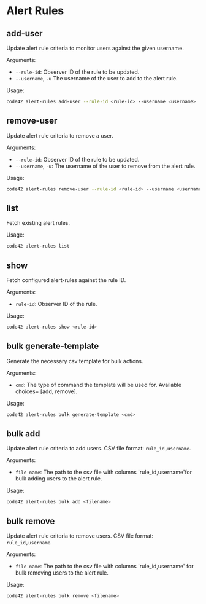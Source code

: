 # Alert Rules

## add-user

Update alert rule criteria to monitor users against the given username.

Arguments:
* `--rule-id`: Observer ID of the rule to be updated.
* `--username`, `-u` The username of the user to add to the alert rule.

Usage:
```bash
code42 alert-rules add-user --rule-id <rule-id> --username <username>
```

##  remove-user

Update alert rule criteria to remove a user.

Arguments:
* `--rule-id`: Observer ID of the rule to be updated.
* `--username`, `-u`: The username of the user to remove from the alert rule.

Usage:
```bash
code42 alert-rules remove-user --rule-id <rule-id> --username <username>
```

## list

Fetch existing alert rules.

Usage:
```bash
code42 alert-rules list
```

## show

Fetch configured alert-rules against the rule ID.

Arguments:
* `rule-id`: Observer ID of the rule.

Usage:
```bash
code42 alert-rules show <rule-id>
```

## bulk generate-template

Generate the necessary csv template for bulk actions.

Arguments:
* `cmd`: The type of command the template will be used for. Available choices= [add, remove].

Usage:
```bash
code42 alert-rules bulk generate-template <cmd>
```

## bulk add

Update alert rule criteria to add users. CSV file format: `rule_id,username`.

Arguments:
* `file-name`: The path to the csv file with columns 'rule_id,username'for bulk adding users to the alert rule.

Usage:
```bash
code42 alert-rules bulk add <filename>
```

## bulk remove

Update alert rule criteria to remove users. CSV file format: `rule_id,username`.

Arguments:
* `file-name`: The path to the csv file with columns 'rule_id,username' for bulk removing users to the alert rule.

Usage:
```bash
code42 alert-rules bulk remove <filename>
```
